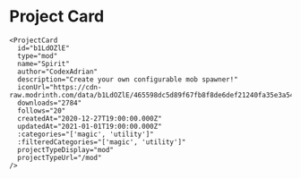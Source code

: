 # Project Card

<DemoContainer class="standard-body" style="background-color: var(--color-bg)">
  <div class="display-mode--list">
    <ProjectCard
      id="b1LdOZlE"
      type="mod"
      name="Spirit"
      author="CodexAdrian"
      description="Create your own configurable mob spawner!"
      iconUrl="https://media.forgecdn.net/avatars/587/930/637957507248741605.png"
      downloads="2784"
      follows="20"
      createdAt="2020-12-27T19:00:00.000Z"
      updatedAt="2021-01-01T19:00:00.000Z"
      :categories="[]"
      :filteredCategories="['magic', 'utility']"
      projectTypeDisplay="mod"
      projectTypeUrl="/mod"
    />
  </div>
</DemoContainer>

```vue
<ProjectCard
  id="b1LdOZlE"
  type="mod"
  name="Spirit"
  author="CodexAdrian"
  description="Create your own configurable mob spawner!"
  iconUrl="https://cdn-raw.modrinth.com/data/b1LdOZlE/465598dc5d89f67fb8f8de6def21240fa35e3a54.png"
  downloads="2784"
  follows="20"
  createdAt="2020-12-27T19:00:00.000Z"
  updatedAt="2021-01-01T19:00:00.000Z"
  :categories="['magic', 'utility']"
  :filteredCategories="['magic', 'utility']"
  projectTypeDisplay="mod"
  projectTypeUrl="/mod"
/>
```
